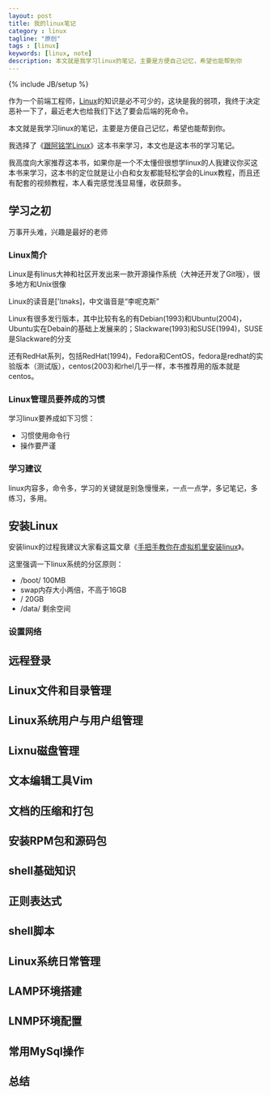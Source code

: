 ```yaml
---
layout: post
title: 我的linux笔记
category : linux
tagline: "原创"
tags : [linux]
keywords: [linux, note]
description: 本文就是我学习linux的笔记，主要是方便自己记忆，希望也能帮到你
---
```

{% include JB/setup %}

作为一个前端工程师，[Linux][1]的知识是必不可少的，这块是我的弱项，我终于决定恶补一下了，最近老大也给我们下达了要会后端的死命令。

本文就是我学习linux的笔记，主要是方便自己记忆，希望也能帮到你。

我选择了《[跟阿铭学Linux][2]》这本书来学习，本文也是这本书的学习笔记。

我高度向大家推荐这本书，如果你是一个不太懂但很想学linux的人我建议你买这本书来学习，这本书的定位就是让小白和女友都能轻松学会的Linux教程，而且还有配套的视频教程，本人看完感觉浅显易懂，收获颇多。

## 学习之初
万事开头难，兴趣是最好的老师

### Linux简介
Linux是有linus大神和社区开发出来一款开源操作系统（大神还开发了Git哦），很多地方和Unix很像

Linux的读音是['lɪnəks]，中文谐音是“李呢克斯”

Linux有很多发行版本，其中比较有名的有Debian(1993)和Ubuntu(2004)，Ubuntu实在Debain的基础上发展来的；Slackware(1993)和SUSE(1994)，SUSE是Slackware的分支

还有RedHat系列，包括RedHat(1994)，Fedora和CentOS，fedora是redhat的实验版本（测试版），centos(2003)和rhel几乎一样，本书推荐用的版本就是centos。

### Linux管理员要养成的习惯
学习linux要养成如下习惯：

- 习惯使用命令行
- 操作要严谨

### 学习建议
linux内容多，命令多，学习的关键就是别急慢慢来，一点一点学，多记笔记，多练习，多用。

## 安装Linux
安装linux的过程我建议大家看这篇文章《[手把手教你在虚拟机里安装linux](http://yanhaijing.com/linux/2016/08/21/how-to-install-linux-on-vm/)》。

这里强调一下linux系统的分区原则：

- /boot/ 100MB
- swap内存大小两倍，不高于16GB
- / 20GB
- /data/ 剩余空间

### 设置网络


## 远程登录

## Linux文件和目录管理

## Linux系统用户与用户组管理

## Lixnu磁盘管理

## 文本编辑工具Vim

## 文档的压缩和打包

## 安装RPM包和源码包

## shell基础知识

## 正则表达式

## shell脚本

## Linux系统日常管理

## LAMP环境搭建

## LNMP环境配置

## 常用MySql操作

## 总结


[1]: http://www.linux.org/
[2]: http://www.amazon.cn/gp/product/B00NT1IY3W/ref=as_li_qf_sp_asin_il_tl?ie=UTF8&camp=536&creative=3200&creativeASIN=B00NT1IY3W&linkCode=as2&tag=yanhaijing-23
